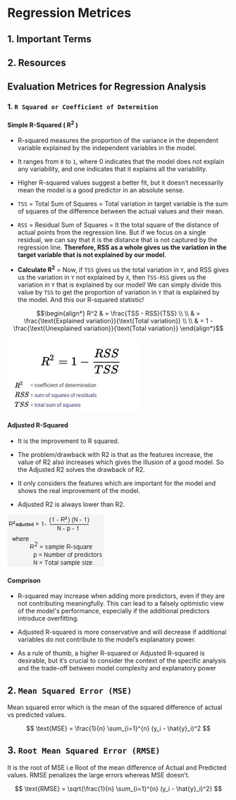 # Regression Metrices

## 1. Important Terms


## 2. Resources


## **Evaluation Metrices for Regression Analysis**
### 1. **`R Squared or Coefficient of Determition`**  
#### **Simple R-Squared ( R<sup>2</sup> )**  
- R-squared measures the proportion of the variance in the dependent variable explained by the independent variables in the model.

- It ranges from `0` to `1`, where 0 indicates that the model does not explain any variability, and one indicates that it explains all the variability.

- Higher R-squared values suggest a better fit, but it doesn’t necessarily mean the model is a good predictor in an absolute sense.

- `TSS` = Total Sum of Squares = Total variation in target variable is the sum of squares of the difference between the actual values and their mean.

- `RSS` = Residual Sum of Squares = It the total square of the distance of actual points from the regression line. But if we focus on a single residual, we can say that it is the distance that is not captured by the regression line. **Therefore, RSS as a whole gives us the variation in the target variable that is not explained by our model**.

- **Calculate R<sup>2</sup>** = Now, if `TSS` gives us the total variation in `Y`, and RSS gives us the variation in `Y` not explained by `X`, then `TSS-RSS` gives us the variation in `Y` that is explained by our model! We can simply divide this value by `TSS` to get the proportion of variation in `Y` that is explained by the model. And this our R-squared statistic!

$$\begin{align*}
R^2 & = \frac{TSS - RSS}{TSS} \\
    \\
    & = \frac{\text{Explained variation}}{\text{Total variation}} \\
    \\
    & = 1 - \frac{\text{Unexplained variation}}{\text{Total variation}}
\end{align*}$$

![R-squared formula](../media/r-squared-formula-2.png)

#### **Adjusted R-Squared**  
- It is the improvement to R squared. 

- The problem/drawback with R2 is that as the features increase, the value of R2 also increases which gives the illusion of a good model. So the Adjusted R2 solves the drawback of R2. 

- It only considers the features which are important for the model and shows the real improvement of the model.

- Adjusted R2 is always lower than R2.  

![Adjusted R-squared Formula](../media/adjusted-r-squared.png)

#### **Comprison**  
- R-squared may increase when adding more predictors, even if they are not contributing meaningfully. This can lead to a falsely optimistic view of the model's performance, especially if the additional predictors introduce overfitting.

- Adjusted R-squared is more conservative and will decrease if additional variables do not contribute to the model’s explanatory power.

- As a rule of thumb, a higher R-squared or Adjusted R-squared is desirable, but it’s crucial to consider the context of the specific analysis and the trade-off between model complexity and explanatory power

## 2. **`Mean Squared Error (MSE)`**  
Mean squared error which is the mean of the squared difference of actual vs predicted values.

$$
\text{MSE} = \frac{1}{n} \sum_{i=1}^{n} (y_i - \hat{y}_i)^2
$$

## 3. **`Root Mean Squared Error (RMSE)`**  
It is the root of MSE i.e Root of the mean difference of Actual and Predicted values. RMSE penalizes the large errors whereas MSE doesn’t.

$$
\text{RMSE} = \sqrt{\frac{1}{n} \sum_{i=1}^{n} (y_i - \hat{y}_i)^2}
$$
